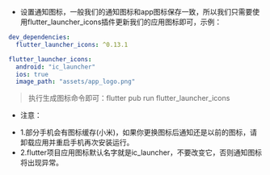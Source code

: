 - 设置通知图标，一般我们的通知图标和app图标保存一致，所以我们只需要使用flutter_launcher_icons插件更新我们的应用图标即可，示例：

```yaml
dev_dependencies:
  flutter_launcher_icons: ^0.13.1

flutter_launcher_icons:
  android: "ic_launcher"
  ios: true
  image_path: "assets/app_logo.png"
```

> 执行生成图标命令即可：flutter pub run flutter_launcher_icons

- 注意：

* 1.部分手机会有图标缓存(小米)，如果你更换图标后通知还是以前的图标，请卸载应用并重启手机再次安装运行。
* 2.flutter项目应用图标默认名字就是ic_launcher，不要改变它，否则通知图标将出现异常。